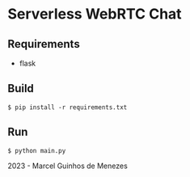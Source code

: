 # Serverless WebRTC Chat

## Requirements
* flask

## Build
```
$ pip install -r requirements.txt
```

## Run
```
$ python main.py
```

2023 - Marcel Guinhos de Menezes